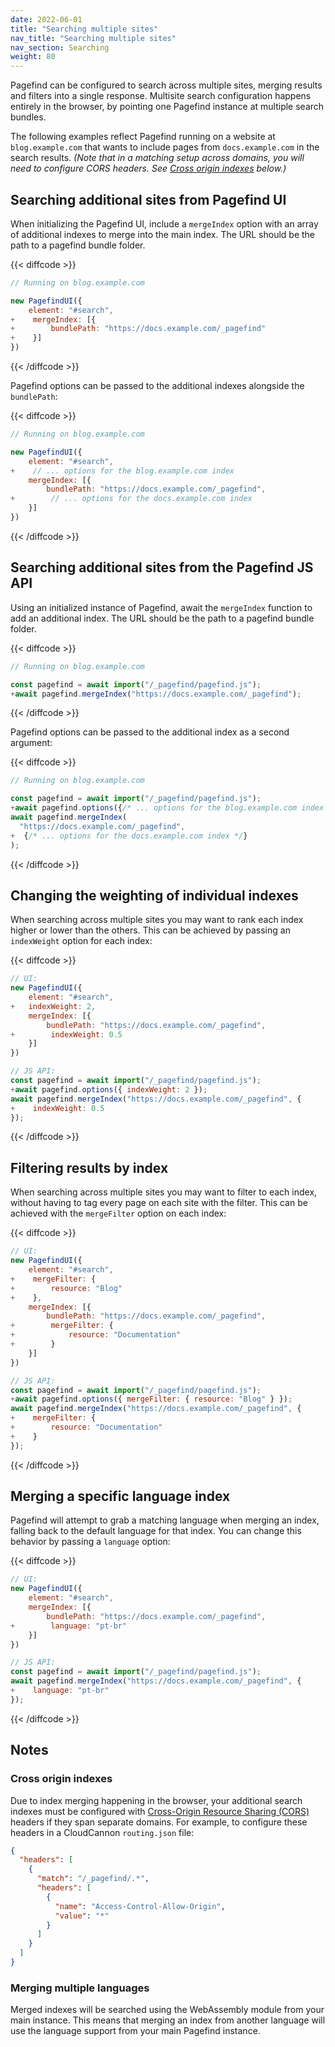 ```yaml
---
date: 2022-06-01
title: "Searching multiple sites"
nav_title: "Searching multiple sites"
nav_section: Searching
weight: 80
---
```


Pagefind can be configured to search across multiple sites, merging results and filters into a single response. Multisite search configuration happens entirely in the browser, by pointing one Pagefind instance at multiple search bundles.

The following examples reflect Pagefind running on a website at `blog.example.com` that wants to include pages from `docs.example.com` in the search results. _(Note that in a matching setup across domains, you will need to configure CORS headers. See [Cross origin indexes](#cross-origin-indexes) below.)_

## Searching additional sites from Pagefind UI

When initializing the Pagefind UI, include a `mergeIndex` option with an array of additional indexes to merge into the main index. The URL should be the path to a pagefind bundle folder.

{{< diffcode >}}
```js
// Running on blog.example.com

new PagefindUI({
    element: "#search",
+    mergeIndex: [{
+        bundlePath: "https://docs.example.com/_pagefind"
+    }]
})
```
{{< /diffcode >}}

Pagefind options can be passed to the additional indexes alongside the `bundlePath`:

{{< diffcode >}}
```js
// Running on blog.example.com

new PagefindUI({
    element: "#search",
+    // ... options for the blog.example.com index
    mergeIndex: [{
        bundlePath: "https://docs.example.com/_pagefind",
+        // ... options for the docs.example.com index
    }]
})
```
{{< /diffcode >}}

## Searching additional sites from the Pagefind JS API

Using an initialized instance of Pagefind, await the `mergeIndex` function to add an additional index. The URL should be the path to a pagefind bundle folder.

{{< diffcode >}}
```js
// Running on blog.example.com

const pagefind = await import("/_pagefind/pagefind.js");
+await pagefind.mergeIndex("https://docs.example.com/_pagefind");
```
{{< /diffcode >}}

Pagefind options can be passed to the additional index as a second argument:

{{< diffcode >}}
```js
// Running on blog.example.com

const pagefind = await import("/_pagefind/pagefind.js");
+await pagefind.options({/* ... options for the blog.example.com index */});
await pagefind.mergeIndex(
  "https://docs.example.com/_pagefind",
+  {/* ... options for the docs.example.com index */}
);
```
{{< /diffcode >}}

## Changing the weighting of individual indexes

When searching across multiple sites you may want to rank each index higher or lower than the others. This can be achieved by passing an `indexWeight` option for each index:

{{< diffcode >}}
```js
// UI:
new PagefindUI({
    element: "#search",
+   indexWeight: 2,
    mergeIndex: [{
        bundlePath: "https://docs.example.com/_pagefind",
+        indexWeight: 0.5
    }]
})

// JS API:
const pagefind = await import("/_pagefind/pagefind.js");
+await pagefind.options({ indexWeight: 2 });
await pagefind.mergeIndex("https://docs.example.com/_pagefind", {
+    indexWeight: 0.5
});
```
{{< /diffcode >}}

## Filtering results by index

When searching across multiple sites you may want to filter to each index, without having to tag every page on each site with the filter. This can be achieved with the `mergeFilter` option on each index:

{{< diffcode >}}
```js
// UI:
new PagefindUI({
    element: "#search",
+    mergeFilter: {
+        resource: "Blog"
+    },
    mergeIndex: [{
        bundlePath: "https://docs.example.com/_pagefind",
+        mergeFilter: {
+            resource: "Documentation"
+        }
    }]
})

// JS API:
const pagefind = await import("/_pagefind/pagefind.js");
+await pagefind.options({ mergeFilter: { resource: "Blog" } });
await pagefind.mergeIndex("https://docs.example.com/_pagefind", {
+    mergeFilter: {
+        resource: "Documentation"
+    }
});
```
{{< /diffcode >}}

## Merging a specific language index

Pagefind will attempt to grab a matching language when merging an index, falling back to the default language for that index. You can change this behavior by passing a `language` option:

{{< diffcode >}}
```js
// UI:
new PagefindUI({
    element: "#search",
    mergeIndex: [{
        bundlePath: "https://docs.example.com/_pagefind",
+        language: "pt-br"
    }]
})

// JS API:
const pagefind = await import("/_pagefind/pagefind.js");
await pagefind.mergeIndex("https://docs.example.com/_pagefind", {
+    language: "pt-br"
});
```
{{< /diffcode >}}

## Notes

### Cross origin indexes

Due to index merging happening in the browser, your additional search indexes must be configured with [Cross-Origin Resource Sharing (CORS)](https://developer.mozilla.org/en-US/docs/Web/HTTP/CORS) headers if they span separate domains. For example, to configure these headers in a CloudCannon `routing.json` file:

```json
{
  "headers": [
    {
      "match": "/_pagefind/.*",
      "headers": [
        {
          "name": "Access-Control-Allow-Origin",
          "value": "*"
        }
      ]
    }
  ]
}
```

### Merging multiple languages

Merged indexes will be searched using the WebAssembly module from your main instance. This means that merging an index from another language will use the language support from your main Pagefind instance. 
